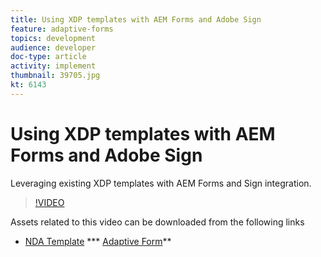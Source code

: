 ```yaml
---
title: Using XDP templates with AEM Forms and Adobe Sign
feature: adaptive-forms
topics: development
audience: developer
doc-type: article
activity: implement
thumbnail: 39705.jpg
kt: 6143
---
```

# Using XDP templates with AEM Forms and Adobe Sign


Leveraging existing XDP templates with AEM Forms and Sign integration.

>[!VIDEO](https://video.tv.adobe.com/v/39705/?quality=9&learn=on)

Assets related to this video can be downloaded from the following links

* [NDA Template](assets/nda-agreement-xdp-template.zip)
*** [Adaptive Form](assets/nda-agreement-af-with-xdp-template.zip)**